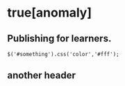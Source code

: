 
# true[anomaly]
## Publishing for learners.
    $('#something').css('color','#fff');
## another header

